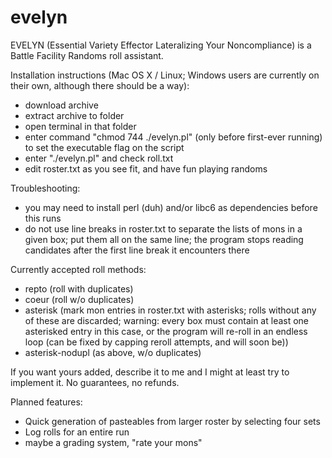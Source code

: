 # evelyn
EVELYN (Essential Variety Effector Lateralizing Your Noncompliance) is a Battle Facility Randoms roll assistant.

Installation instructions (Mac OS X / Linux; Windows users are currently on their own, although there should be a way):
* download archive
* extract archive to folder
* open terminal in that folder
* enter command "chmod 744 ./evelyn.pl" (only before first-ever running) to set the executable flag on the script
* enter "./evelyn.pl" and check roll.txt
* edit roster.txt as you see fit, and have fun playing randoms

Troubleshooting:
* you may need to install perl (duh) and/or libc6 as dependencies before this runs
* do not use line breaks in roster.txt to separate the lists of mons in a given box; put them all on the same line; the program stops reading candidates after the first line break it encounters there

Currently accepted roll methods:
* repto (roll with duplicates)
* coeur (roll w/o  duplicates)
* asterisk (mark mon entries in roster.txt with asterisks; rolls without any of these are discarded; warning: every box must contain at least one asterisked entry in this case, or the program will re-roll in an endless loop (can be fixed by capping reroll attempts, and will soon be))
* asterisk-nodupl (as above, w/o duplicates)

If you want yours added, describe it to me and I might at least try to implement it. No guarantees, no refunds.

Planned features:
* Quick generation of pasteables from larger roster by selecting four sets
* Log rolls for an entire run
* maybe a grading system, "rate your mons"

